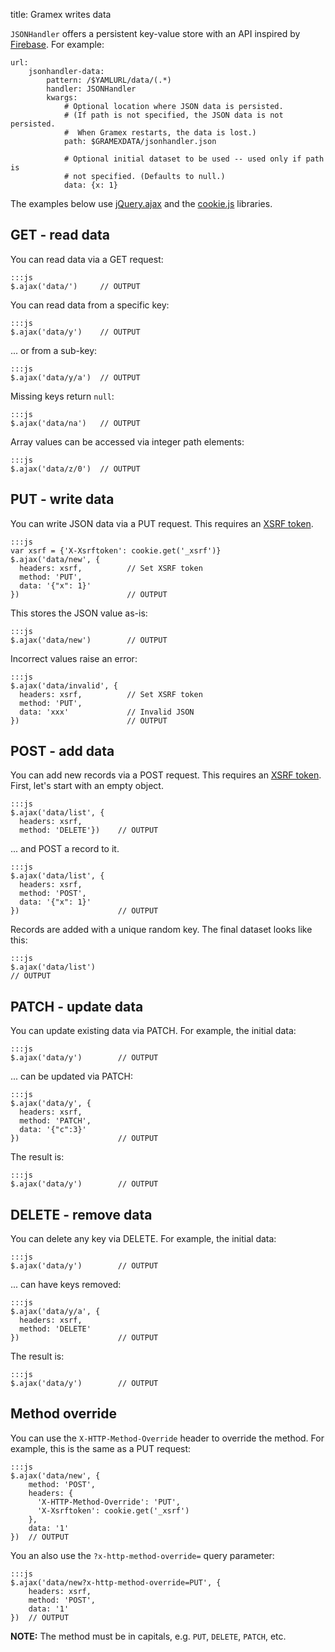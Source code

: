 title: Gramex writes data

`JSONHandler` offers a persistent key-value store with an API inspired by
[Firebase](https://www.firebase.com/docs/rest/api/). For example:

    url:
        jsonhandler-data:
            pattern: /$YAMLURL/data/(.*)
            handler: JSONHandler
            kwargs:
                # Optional location where JSON data is persisted.
                # (If path is not specified, the JSON data is not persisted.
                #  When Gramex restarts, the data is lost.)
                path: $GRAMEXDATA/jsonhandler.json

                # Optional initial dataset to be used -- used only if path is
                # not specified. (Defaults to null.)
                data: {x: 1}

The examples below use [jQuery.ajax][jquery-ajax] and the [cookie.js][cookie.js]
libraries.

[jquery-ajax]: http://api.jquery.com/jquery.ajax/
[cookie.js]: https://github.com/florian/cookie.js

<script src="https://cdnjs.cloudflare.com/ajax/libs/cookie.js/1.2.0/cookie.min.js"></script>


## GET - read data

You can read data via a GET request:

    :::js
    $.ajax('data/')     // OUTPUT

You can read data from a specific key:

    :::js
    $.ajax('data/y')    // OUTPUT

... or from a sub-key:

    :::js
    $.ajax('data/y/a')  // OUTPUT

Missing keys return `null`:

    :::js
    $.ajax('data/na')   // OUTPUT

Array values can be accessed via integer path elements:

    :::js
    $.ajax('data/z/0')  // OUTPUT


## PUT - write data

You can write JSON data via a PUT request. This requires an [XSRF token](../filehandler/#xsrf).

    :::js
    var xsrf = {'X-Xsrftoken': cookie.get('_xsrf')}
    $.ajax('data/new', {
      headers: xsrf,          // Set XSRF token
      method: 'PUT',
      data: '{"x": 1}'
    })                        // OUTPUT

This stores the JSON value as-is:

    :::js
    $.ajax('data/new')        // OUTPUT

Incorrect values raise an error:

    :::js
    $.ajax('data/invalid', {
      headers: xsrf,          // Set XSRF token
      method: 'PUT',      
      data: 'xxx'             // Invalid JSON
    })                        // OUTPUT

## POST - add data

You can add new records via a POST request. This requires an [XSRF token](../filehandler/#xsrf). First, let's start with an empty object.

    :::js
    $.ajax('data/list', {
      headers: xsrf,
      method: 'DELETE'})    // OUTPUT

... and POST a record to it.

    :::js
    $.ajax('data/list', {
      headers: xsrf,
      method: 'POST',
      data: '{"x": 1}'
    })                      // OUTPUT

Records are added with a unique random key. The final dataset looks like this:

    :::js
    $.ajax('data/list')
    // OUTPUT


## PATCH - update data

You can update existing data via PATCH. For example, the initial data:

    :::js
    $.ajax('data/y')        // OUTPUT

... can be updated via PATCH:

    :::js
    $.ajax('data/y', {
      headers: xsrf,
      method: 'PATCH',
      data: '{"c":3}'
    })                      // OUTPUT

The result is:

    :::js
    $.ajax('data/y')        // OUTPUT

## DELETE - remove data

You can delete any key via DELETE. For example, the initial data:

    :::js
    $.ajax('data/y')        // OUTPUT

... can have keys removed:

    :::js
    $.ajax('data/y/a', {
      headers: xsrf,
      method: 'DELETE'
    })                      // OUTPUT

The result is:

    :::js
    $.ajax('data/y')        // OUTPUT

## Method override

You can use the `X-HTTP-Method-Override` header to override the method. For
example, this is the same as a PUT request:

    :::js
    $.ajax('data/new', {
        method: 'POST',
        headers: {
          'X-HTTP-Method-Override': 'PUT',
          'X-Xsrftoken': cookie.get('_xsrf')
        },
        data: '1'
    })  // OUTPUT

You an also use the `?x-http-method-override=` query parameter:

    :::js
    $.ajax('data/new?x-http-method-override=PUT', {
        headers: xsrf,
        method: 'POST',
        data: '1'
    })  // OUTPUT

**NOTE:** The method must be in capitals, e.g. `PUT`, `DELETE`, `PATCH`, etc.

<script>
var xsrf = {'X-Xsrftoken': cookie.get('_xsrf')}
var pre = [].slice.call(document.querySelectorAll('pre'))
function next() {
  var element = pre.shift()
  var text = element.textContent
  if (text.match(/OUTPUT/))
    if (text.match(/\$.ajax/)) {
      eval(text)
        .always(function(result) {
          element.innerHTML = element.innerHTML.replace(/OUTPUT/, 'returns: ' + JSON.stringify(result))
          if (pre.length > 0) { next() }
        })
    } else if (text.match(/fetch/)) {
      eval(text).then(function(response) {
        return response.text()
      }).then(function(result) {
        element.innerHTML = element.innerHTML.replace(/OUTPUT/, 'returns: ' + result)
        if (pre.length > 0) {
          next()
        }
      })
    }
}
next()
</script>
